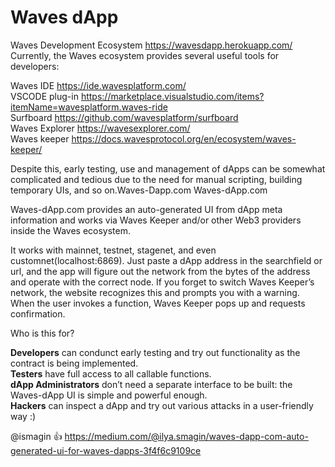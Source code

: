 # Waves dApp
Waves Development Ecosystem
https://wavesdapp.herokuapp.com/
Currently, the Waves ecosystem provides several useful tools for developers:

Waves IDE https://ide.wavesplatform.com/ <br />
VSCODE plug-in https://marketplace.visualstudio.com/items?itemName=wavesplatform.waves-ride<br />
Surfboard https://github.com/wavesplatform/surfboard <br />
Waves Explorer https://wavesexplorer.com/ <br />
Waves keeper https://docs.wavesprotocol.org/en/ecosystem/waves-keeper/

Despite this, early testing, use and management of dApps can be somewhat complicated and tedious due to the need for manual scripting, building temporary UIs, and so on.Waves-Dapp.com
Waves-dApp.com

Waves-dApp.com provides an auto-generated UI from dApp meta information and works via Waves Keeper and/or other Web3 providers inside the Waves ecosystem.

It works with mainnet, testnet, stagenet, and even customnet(localhost:6869). Just paste a dApp address in the searchfield or url, and the app will figure out the network from the bytes of the address and operate with the correct node. If you forget to switch Waves Keeper’s network, the website recognizes this and prompts you with a warning.
When the user invokes a function, Waves Keeper pops up and requests confirmation.

Who is this for?

   **Developers** can condunct early testing and try out functionality as the contract is being implemented.<br />
   **Testers** have full access to all callable functions.<br />
   **dApp Administrators** don’t need a separate interface to be built: the Waves-dApp UI is simple and powerful enough.<br />
   **Hackers** can inspect a dApp and try out various attacks in a user-friendly way :)
    
@ismagin :+1: 
https://medium.com/@ilya.smagin/waves-dapp-com-auto-generated-ui-for-waves-dapps-3f4f6c9109ce


